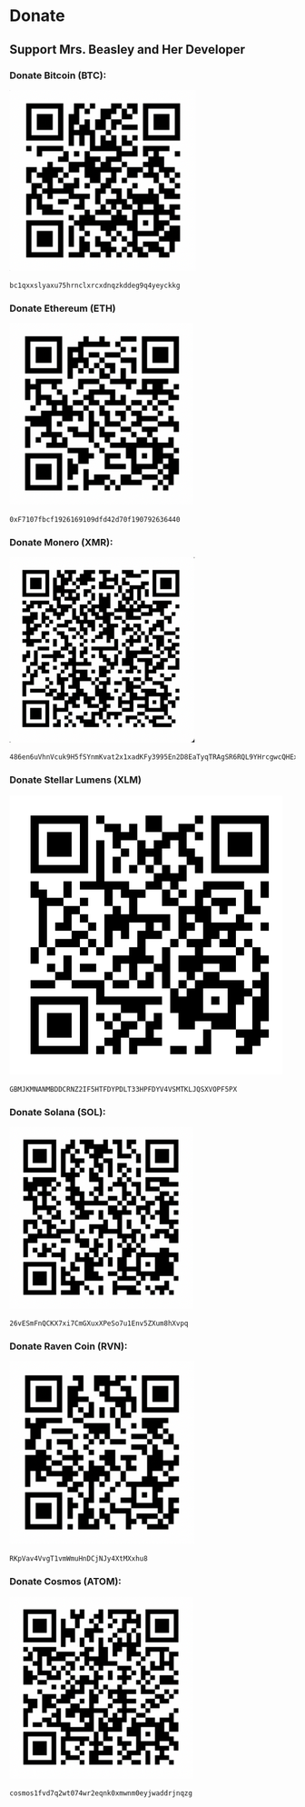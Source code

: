 # Donate

## Support Mrs. Beasley and Her Developer

### Donate Bitcoin (BTC):
![Bitcoin Wallet QR Code](./modules/assets/QR-BTC.png)
```
bc1qxxslyaxu75hrnclxrcxdnqzkddeg9q4yeyckkg
```

### Donate Ethereum (ETH)
![Ethereum Wallet QR Code](./modules/assets/QR-ETH.png)
```
0xF7107fbcf1926169109dfd42d70f190792636440
```

### Donate Monero (XMR):
![Monero Wallet QR Code](./modules/assets/QR-XMR.png)
```
486en6uVhnVcuk9H5fSYnmKvat2x1xadKFy3995En2D8EaTyqTRAgSR6RQL9YHrcgwcQHExrWPSXpJUDdzF38Y68CCLML1A
```

### Donate Stellar Lumens (XLM)

![Stellar Lumens Wallet QR Code](./modules/assets/QR-XLM.jpg)
```
GBMJKMNANMBDDCRNZ2IF5HTFDYPDLT33HPFDYV4VSMTKLJQSXVOPF5PX
```

### Donate Solana (SOL):
![Solana Wallet QR Code](./modules/assets/QR-SOL.png)
```
26vESmFnQCKX7xi7CmGXuxXPeSo7u1Env5ZXum8hXvpq
```

### Donate Raven Coin (RVN):
![Raven Coin Wallet QR Code](./modules/assets/QR-RVN.png)
```
RKpVav4VvgT1vmWmuHnDCjNJy4XtMXxhu8
```

### Donate Cosmos (ATOM):
![Cosmos Wallet QR Code](./modules/assets/QR-ATOM.png)
```
cosmos1fvd7q2wt074wr2eqnk0xmwnm0eyjwaddrjnqzg
```